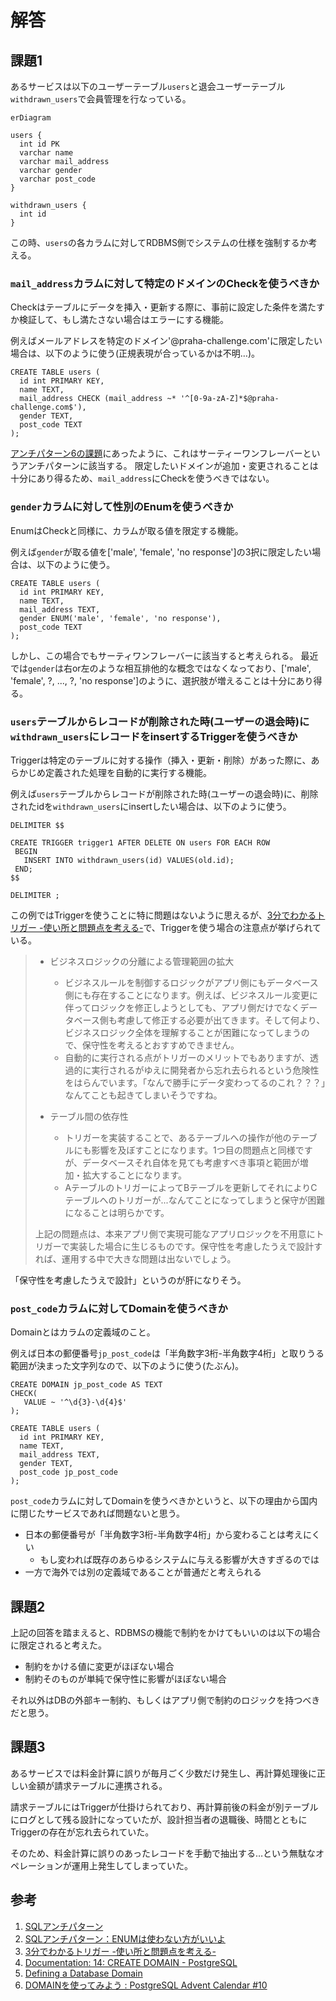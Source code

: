 # 解答
## 課題1

あるサービスは以下のユーザーテーブル`users`と退会ユーザーテーブル`withdrawn_users`で会員管理を行なっている。

```mermaid
erDiagram

users {
  int id PK
  varchar name
  varchar mail_address
  varchar gender
  varchar post_code
}

withdrawn_users {
  int id
}
```

この時、`users`の各カラムに対してRDBMS側でシステムの仕様を強制するか考える。

### `mail_address`カラムに対して特定のドメインのCheckを使うべきか

Checkはテーブルにデータを挿入・更新する際に、事前に設定した条件を満たすか検証して、もし満たさない場合はエラーにする機能。

例えばメールアドレスを特定のドメイン'@praha-challenge.com'に限定したい場合は、以下のように使う(正規表現が合っているかは不明…)。

```
CREATE TABLE users (
  id int PRIMARY KEY,
  name TEXT,
  mail_address CHECK (mail_address ~* '^[0-9a-zA-Z]*$@praha-challenge.com$'),
  gender TEXT,
  post_code TEXT
);
```

[アンチパターン6の課題](../11_AntiPattern6/README.md)にあったように、これはサーティーワンフレーバーというアンチパターンに該当する。
限定したいドメインが追加・変更されることは十分にあり得るため、`mail_address`にCheckを使うべきではない。

### `gender`カラムに対して性別のEnumを使うべきか

EnumはCheckと同様に、カラムが取る値を限定する機能。

例えば`gender`が取る値を['male', 'female', 'no response']の3択に限定したい場合は、以下のように使う。

```
CREATE TABLE users (
  id int PRIMARY KEY,
  name TEXT,
  mail_address TEXT,
  gender ENUM('male', 'female', 'no response'),
  post_code TEXT
);
```

しかし、この場合でもサーティワンフレーバーに該当すると考えられる。
最近では`gender`は右or左のような相互排他的な概念ではなくなっており、['male', 'female', ?, ..., ?, 'no response']のように、選択肢が増えることは十分にあり得る。

### `users`テーブルからレコードが削除された時(ユーザーの退会時)に`withdrawn_users`にレコードをinsertするTriggerを使うべきか

Triggerは特定のテーブルに対する操作（挿入・更新・削除）があった際に、あらかじめ定義された処理を自動的に実行する機能。

例えば`users`テーブルからレコードが削除された時(ユーザーの退会時)に、削除されたidを`withdrawn_users`にinsertしたい場合は、以下のように使う。

```
DELIMITER $$

CREATE TRIGGER trigger1 AFTER DELETE ON users FOR EACH ROW
 BEGIN
   INSERT INTO withdrawn_users(id) VALUES(old.id);
 END;
$$

DELIMITER ;
```

この例ではTriggerを使うことに特に問題はないように思えるが、[3分でわかるトリガー -使い所と問題点を考える-](https://qiita.com/wanko5296/items/fa3620c48196acbd3ab6)で、Triggerを使う場合の注意点が挙げられている。
 
> - ビジネスロジックの分離による管理範囲の拡大
>   - ビジネスルールを制御するロジックがアプリ側にもデータベース側にも存在することになります。例えば、ビジネスルール変更に伴ってロジックを修正しようとしても、アプリ側だけでなくデータベース側も考慮して修正する必要が出てきます。そして何より、ビジネスロジック全体を理解することが困難になってしまうので、保守性を考えるとおすすめできません。
>   - 自動的に実行される点がトリガーのメリットでもありますが、透過的に実行されるがゆえに開発者から忘れ去られるという危険性をはらんでいます。「なんで勝手にデータ変わってるのこれ？？？」なんてことも起きてしまいそうですね。
> 
> - テーブル間の依存性
>   - トリガーを実装することで、あるテーブルへの操作が他のテーブルにも影響を及ぼすことになります。1つ目の問題点と同様ですが、データベースそれ自体を見ても考慮すべき事項と範囲が増加・拡大することになります。
>   - AテーブルのトリガーによってBテーブルを更新してそれによりCテーブルへのトリガーが...なんてことになってしまうと保守が困難になることは明らかです。
> 
> 上記の問題点は、本来アプリ側で実現可能なアプリロジックを不用意にトリガーで実装した場合に生じるものです。保守性を考慮したうえで設計すれば、運用する中で大きな問題は出ないでしょう。

「保守性を考慮したうえで設計」というのが肝になりそう。

### `post_code`カラムに対してDomainを使うべきか

Domainとはカラムの定義域のこと。

例えば日本の郵便番号`jp_post_code`は「半角数字3桁-半角数字4桁」と取りうる範囲が決まった文字列なので、以下のように使う(たぶん)。
```
CREATE DOMAIN jp_post_code AS TEXT
CHECK(
   VALUE ~ '^\d{3}-\d{4}$'
);

CREATE TABLE users (
  id int PRIMARY KEY,
  name TEXT,
  mail_address TEXT,
  gender TEXT,
  post_code jp_post_code
);
```

`post_code`カラムに対してDomainを使うべきかというと、以下の理由から国内に閉じたサービスであれば問題ないと思う。
- 日本の郵便番号が「半角数字3桁-半角数字4桁」から変わることは考えにくい
  - もし変われば既存のあらゆるシステムに与える影響が大きすぎるのでは
- 一方で海外では別の定義域であることが普通だと考えられる


## 課題2

上記の回答を踏まえると、RDBMSの機能で制約をかけてもいいのは以下の場合に限定されると考えた。
- 制約をかける値に変更がほぼない場合
- 制約そのものが単純で保守性に影響がほぼない場合

それ以外はDBの外部キー制約、もしくはアプリ側で制約のロジックを持つべきだと思う。

## 課題3

あるサービスでは料金計算に誤りが毎月ごく少数だけ発生し、再計算処理後に正しい金額が請求テーブルに連携される。

請求テーブルにはTriggerが仕掛けられており、再計算前後の料金が別テーブルにログとして残る設計になっていたが、設計担当者の退職後、時間とともにTriggerの存在が忘れ去られていた。

そのため、料金計算に誤りのあったレコードを手動で抽出する…という無駄なオペレーションが運用上発生してしまっていた。

## 参考
1. [SQLアンチパターン](https://www.oreilly.co.jp/books/9784873115894/)
2. [SQLアンチパターン：ENUMは使わない方がいいよ](https://shiro-secret-base.com/?p=928)
3. [3分でわかるトリガー -使い所と問題点を考える-](https://qiita.com/wanko5296/items/fa3620c48196acbd3ab6)
4. [Documentation: 14: CREATE DOMAIN - PostgreSQL](https://www.postgresql.org/docs/current/sql-createdomain.html)
5. [Defining a Database Domain](https://www.lifewire.com/database-domain-definition-1019170)
6. [DOMAINを使ってみよう : PostgreSQL Advent Calendar #10](https://nuko-yokohama.hatenadiary.org/entry/20111210/1323463137)